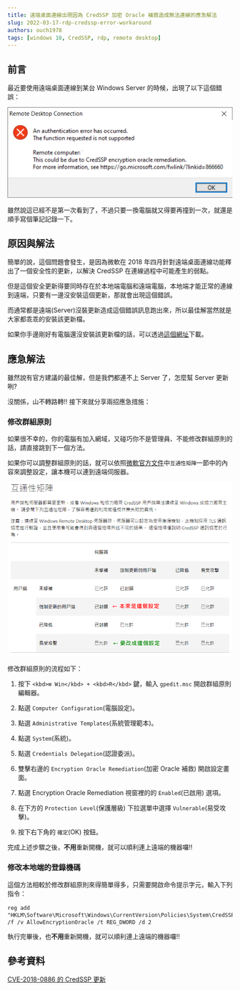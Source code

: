 ```yaml
---
title: 遠端桌面連線出現因為 CredSSP 加密 Oracle 補救造成無法連線的應急解法
slug: 2022-03-17-rdp-credssp-error-workaround
authors: ouch1978
tags: [windows 10, CredSSP, rdp, remote desktop]
---
```


## 前言

最近要使用遠端桌面連線到某台 Windows Server 的時候，出現了以下這個錯誤：

![出現因 CredSSP 加密 Oracle 補救造成的錯誤](credssp-encryption-oracle-remediation-error.png "出現因 CredSSP 加密 Oracle 補救造成的錯誤")

雖然說這已經不是第一次看到了，不過只要一換電腦就又得要再撞到一次，就還是順手寫個筆記記錄一下。

<!--truncate-->

## 原因與解法

簡單的說，這個問題會發生，是因為微軟在 2018 年四月針對遠端桌面連線功能釋出了一個安全性的更新，以解決 CredSSP 在連線過程中可能產生的弱點。

但是這個安全更新得要同時存在於本地端電腦和遠端電腦，本地端才能正常的連線到遠端，只要有一邊沒安裝這個更新，那就會出現這個錯誤。

而通常都是遠端(Server)沒裝更新造成這個錯誤訊息跑出來，所以最佳解當然就是大家都乖乖的安裝該更新檔。

如果你手邊剛好有電腦還沒安裝該更新檔的話，可以透過[這個網址](https://www.catalog.update.microsoft.com/Search.aspx?q=KB4093120 "KB4093120")下載。

## 應急解法

雖然說有官方建議的最佳解，但是我們都連不上 Server 了，怎麼幫 Server 更新咧?

沒關係，山不轉路轉!! 接下來就分享兩招應急措施：

### 修改群組原則

如果很不幸的，你的電腦有加入網域，又碰巧你不是管理員、不能修改群組原則的話，請直接跳到下一個方法。

如果你可以調整群組原則的話，就可以依照[微軟官方文件](https://support.microsoft.com/zh-tw/topic/cve-2018-0886-%E7%9A%84-credssp-%E6%9B%B4%E6%96%B0-5cbf9e5f-dc6d-744f-9e97-7ba400d6d3ea "CVE-2018-0886 的 CredSSP 更新")中`互通性矩陣`一節中的內容來調整設定，讓本機可以連到遠端伺服器。

![互通性矩陣](cve-2018-0886-interoperability-matrix.png "互通性矩陣")

修改群組原則的流程如下：

1. 按下 `<kbd>⊞ Win</kbd> + <kbd>R</kbd>` 鍵，輸入 `gpedit.msc` 開啟群組原則編輯器。

2. 點選 `Computer Configuration`(電腦設定)。

3. 點選 `Administrative Templates`(系統管理範本)。

4. 點選 `System`(系統)。

5. 點選 `Credentials Delegation`(認證委派)。

6. 雙擊右邊的 `Encryption Oracle Remediation`(加密 Oracle 補救) 開啟設定畫面。

7. 點選 Encryption Oracle Remediation 視窗裡的的 `Enabled`(已啟用) 選項。

8. 在下方的 `Protection Level`(保護層級) 下拉選單中選擇 `Vulnerable`(易受攻擊)。

9. 按下右下角的 `確定`(OK) 按鈕。

完成上述步驟之後，**不用**重新開機，就可以順利連上遠端的機器囉!!

### 修改本地端的登錄機碼

這個方法相較於修改群組原則來得簡單得多，只需要開啟命令提示字元，輸入下列指令：

```shell
reg add "HKLM\Software\Microsoft\Windows\CurrentVersion\Policies\System\CredSSP\Parameters" /f /v AllowEncryptionOracle /t REG_DWORD /d 2
```

執行完畢後，也**不用**重新開機，就可以順利連上遠端的機器囉!!

## 參考資料

[CVE-2018-0886 的 CredSSP 更新](https://support.microsoft.com/zh-tw/topic/cve-2018-0886-%E7%9A%84-credssp-%E6%9B%B4%E6%96%B0-5cbf9e5f-dc6d-744f-9e97-7ba400d6d3ea "CVE-2018-0886 的 CredSSP 更新")

